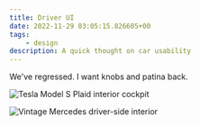 ```yaml
---
title: Driver UI
date: 2022-11-29 03:05:15.826605+00
tags:
    - design
description: A quick thought on car usability
---
```

We've regressed. I want knobs and patina back.

![Tesla Model S Plaid interior cockpit](https://guzchhprwtwnbpvtcnhj.supabase.co/storage/v1/object/public/web-images/2021-Tesla-Model-S-Plaid-Offsite-2.webp?t=2022-11-29T03%3A03%3A59.177Z)

![Vintage Mercedes driver-side interior](https://guzchhprwtwnbpvtcnhj.supabase.co/storage/v1/object/public/web-images/okan-simsek-mf-yellow-2.jpg?t=2022-11-29T03%3A04%3A18.844Z)